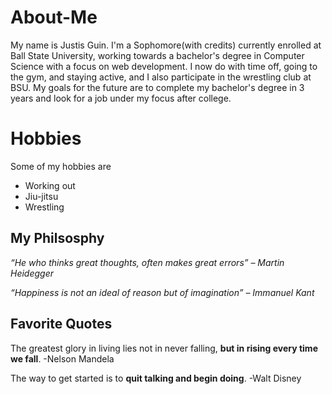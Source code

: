 # About-Me

My name is Justis Guin. I'm a Sophomore(with credits) currently enrolled at Ball State University, working towards a bachelor's degree in Computer Science with a focus on web development. I now do with time off, going to the gym, and staying active, and I also participate in the wrestling club at BSU. My goals for the future are to complete my bachelor's degree in 3 years and look for a job under my focus after college. 

# Hobbies


Some of my hobbies are

- Working out 
- Jiu-jitsu
- Wrestling 

## My Philsosphy

<i>“He who thinks great thoughts, often makes great errors” – Martin Heidegger</i>

<i>“Happiness is not an ideal of reason but of imagination” – Immanuel Kant</i>

## Favorite Quotes 
The greatest glory in living lies not in never falling, <b>but in rising every time we fall</b>. -Nelson Mandela

The way to get started is to <b>quit talking and begin doing</b>. -Walt Disney

